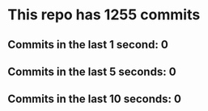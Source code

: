 # This repo has 1255 commits

## Commits in the last 1 second: 0
## Commits in the last 5 seconds: 0
## Commits in the last 10 seconds: 0

